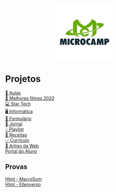 <p align="center">
  <img src="./mc.png">
</p>

<h1>Projetos</h1>

[📓 Aulas](https://github.com/Ellen172/MC-Aulas) <br/>
[🍿 Melhores filmes 2020](https://github.com/Ellen172/Melhores-filmes-2020) <br/>
[💻 Star Tech](https://github.com/Ellen172/Star-Tech) <br/>
[🖥️ Informática](https://github.com/Ellen172/MC-Informatica) <br/>
[📄 Formulário](https://github.com/Ellen172/MC-Formulario) <br/>
[📰 Jornal](https://github.com/Ellen172/MC-Jornal) <br/>
[🎶 Playlist](https://github.com/Ellen172/MC-Playlist) <br/>
[🥣 Receitas](https://github.com/Ellen172/MC-Receitas) <br/>
[✅ Currículo](https://github.com/Ellen172/MC-Curriculo) <br/>
[🎨 Artigo da Web](https://github.com/Ellen172/MC-ArtigoWeb)<br/>
[Portal do Aluno](https://github.com/Ellen172/MC-PortalDoAluno)

## Provas
[Html - MacroSom](https://github.com/Ellen172/MC-ProvaHtml-MacroSom) <br/>
[Html - Ellenverso](https://github.com/Ellen172/MC-ProvaHtml-Ellenverso) 

